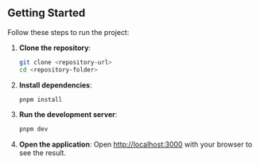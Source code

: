 ## Getting Started

Follow these steps to run the project:

1. **Clone the repository**:

   ```bash
   git clone <repository-url>
   cd <repository-folder>
   ```

2. **Install dependencies**:

   ```bash
   pnpm install
   ```

3. **Run the development server**:

   ```bash
   pnpm dev
   ```

4. **Open the application**:
   Open [http://localhost:3000](http://localhost:3000) with your browser to see the result.
